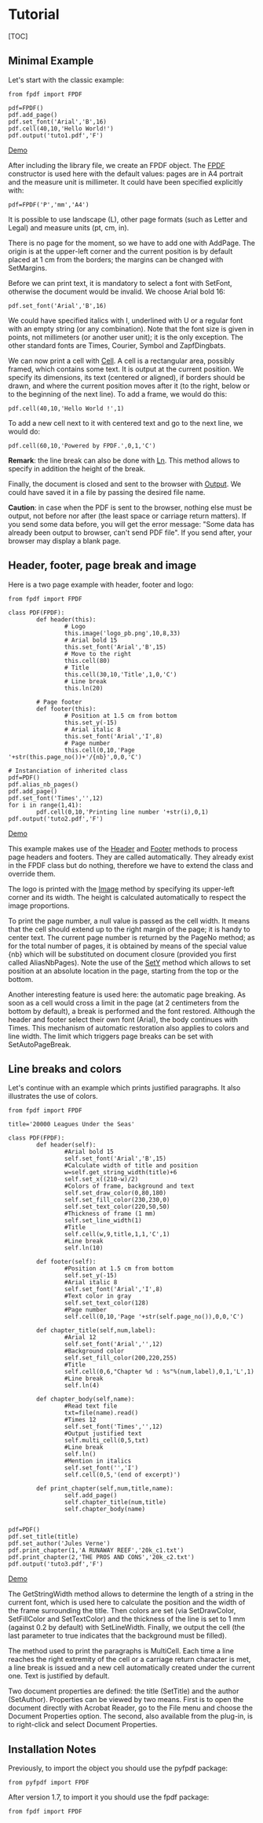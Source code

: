 # Tutorial #

[TOC]

## Minimal Example ##

Let's start with the classic example:

```
from fpdf import FPDF

pdf=FPDF()
pdf.add_page()
pdf.set_font('Arial','B',16)
pdf.cell(40,10,'Hello World!')
pdf.output('tuto1.pdf','F')
```

[Demo](http://pyfpdf.googlecode.com/hg/tutorial/tuto1.pdf)

After including the library file, we create an FPDF object. The [FPDF](reference/FPDF.md) constructor is used here with the default values: pages are in A4 portrait and the measure unit is millimeter. It could have been specified explicitly with:

```
pdf=FPDF('P','mm','A4')
```

It is possible to use landscape (L), other page formats (such as Letter and Legal) and measure units (pt, cm, in).

There is no page for the moment, so we have to add one with AddPage. The origin is at the upper-left corner and the current position is by default placed at 1 cm from the borders; the margins can be changed with SetMargins.

Before we can print text, it is mandatory to select a font with SetFont, otherwise the document would be invalid. We choose Arial bold 16:

```
pdf.set_font('Arial','B',16)
```

We could have specified italics with I, underlined with U or a regular font with an empty string (or any combination). Note that the font size is given in points, not millimeters (or another user unit); it is the only exception. The other standard fonts are Times, Courier, Symbol and ZapfDingbats.

We can now print a cell with [Cell](reference/Cell.md). A cell is a rectangular area, possibly framed, which contains some text. It is output at the current position. We specify its dimensions, its text (centered or aligned), if borders should be drawn, and where the current position moves after it (to the right, below or to the beginning of the next line). To add a frame, we would do this:

```
pdf.cell(40,10,'Hello World !',1)
```

To add a new cell next to it with centered text and go to the next line, we would do:

```
pdf.cell(60,10,'Powered by FPDF.',0,1,'C')
```

**Remark**: the line break can also be done with [Ln](reference/Ln.md). This method allows to specify in addition the height of the break.

Finally, the document is closed and sent to the browser with [Output](reference/Output.md). We could have saved it in a file by passing the desired file name.

**Caution**: in case when the PDF is sent to the browser, nothing else must be output, not before nor after (the least space or carriage return matters). If you send some data before, you will get the error message: "Some data has already been output to browser, can't send PDF file". If you send after, your browser may display a blank page.


## Header, footer, page break and image ##

Here is a two page example with header, footer and logo:

```
from fpdf import FPDF

class PDF(FPDF):
        def header(this):
                # Logo
                this.image('logo_pb.png',10,8,33)
                # Arial bold 15
                this.set_font('Arial','B',15)
                # Move to the right
                this.cell(80)
                # Title
                this.cell(30,10,'Title',1,0,'C')
                # Line break
                this.ln(20)

        # Page footer
        def footer(this):
                # Position at 1.5 cm from bottom
                this.set_y(-15)
                # Arial italic 8
                this.set_font('Arial','I',8)
                # Page number
                this.cell(0,10,'Page '+str(this.page_no())+'/{nb}',0,0,'C')

# Instanciation of inherited class
pdf=PDF()
pdf.alias_nb_pages()
pdf.add_page()
pdf.set_font('Times','',12)
for i in range(1,41):
        pdf.cell(0,10,'Printing line number '+str(i),0,1)
pdf.output('tuto2.pdf','F')
```

[Demo](http://pyfpdf.googlecode.com/hg/tutorial/tuto2.pdf)

This example makes use of the [Header](reference/Header.md) and [Footer](reference/Footer.md) methods to process page headers and footers. They are called automatically. They already exist in the FPDF class but do nothing, therefore we have to extend the class and override them.

The logo is printed with the [Image](reference/Image.md) method by specifying its upper-left corner and its width. The height is calculated automatically to respect the image proportions.

To print the page number, a null value is passed as the cell width. It means that the cell should extend up to the right margin of the page; it is handy to center text. The current page number is returned by the PageNo method; as for the total number of pages, it is obtained by means of the special value {nb} which will be substituted on document closure (provided you first called AliasNbPages).
Note the use of the [SetY](reference/SetY.md) method which allows to set position at an absolute location in the page, starting from the top or the bottom.

Another interesting feature is used here: the automatic page breaking. As soon as a cell would cross a limit in the page (at 2 centimeters from the bottom by default), a break is performed and the font restored. Although the header and footer select their own font (Arial), the body continues with Times. This mechanism of automatic restoration also applies to colors and line width. The limit which triggers page breaks can be set with SetAutoPageBreak.


## Line breaks and colors ##

Let's continue with an example which prints justified paragraphs. It also illustrates the use of colors.

```
from fpdf import FPDF

title='20000 Leagues Under the Seas'

class PDF(FPDF):
        def header(self):
                #Arial bold 15
                self.set_font('Arial','B',15)
                #Calculate width of title and position
                w=self.get_string_width(title)+6
                self.set_x((210-w)/2)
                #Colors of frame, background and text
                self.set_draw_color(0,80,180)
                self.set_fill_color(230,230,0)
                self.set_text_color(220,50,50)
                #Thickness of frame (1 mm)
                self.set_line_width(1)
                #Title
                self.cell(w,9,title,1,1,'C',1)
                #Line break
                self.ln(10)

        def footer(self):
                #Position at 1.5 cm from bottom
                self.set_y(-15)
                #Arial italic 8
                self.set_font('Arial','I',8)
                #Text color in gray
                self.set_text_color(128)
                #Page number
                self.cell(0,10,'Page '+str(self.page_no()),0,0,'C')

        def chapter_title(self,num,label):
                #Arial 12
                self.set_font('Arial','',12)
                #Background color
                self.set_fill_color(200,220,255)
                #Title
                self.cell(0,6,"Chapter %d : %s"%(num,label),0,1,'L',1)
                #Line break
                self.ln(4)

        def chapter_body(self,name):
                #Read text file
                txt=file(name).read()
                #Times 12
                self.set_font('Times','',12)
                #Output justified text
                self.multi_cell(0,5,txt)
                #Line break
                self.ln()
                #Mention in italics
                self.set_font('','I')
                self.cell(0,5,'(end of excerpt)')

        def print_chapter(self,num,title,name):
                self.add_page()
                self.chapter_title(num,title)
                self.chapter_body(name)


pdf=PDF()
pdf.set_title(title)
pdf.set_author('Jules Verne')
pdf.print_chapter(1,'A RUNAWAY REEF','20k_c1.txt')
pdf.print_chapter(2,'THE PROS AND CONS','20k_c2.txt')
pdf.output('tuto3.pdf','F')
```

[Demo](http://pyfpdf.googlecode.com/hg/tutorial/tuto3.pdf)

The GetStringWidth method allows to determine the length of a string in the current font, which is used here to calculate the position and the width of the frame surrounding the title. Then colors are set (via SetDrawColor, SetFillColor and SetTextColor) and the thickness of the line is set to 1 mm (against 0.2 by default) with SetLineWidth. Finally, we output the cell (the last parameter to true indicates that the background must be filled).

The method used to print the paragraphs is MultiCell. Each time a line reaches the right extremity of the cell or a carriage return character is met, a line break is issued and a new cell automatically created under the current one. Text is justified by default.

Two document properties are defined: the title (SetTitle) and the author (SetAuthor). Properties can be viewed by two means. First is to open the document directly with Acrobat Reader, go to the File menu and choose the Document Properties option. The second, also available from the plug-in, is to right-click and select Document Properties.

## Installation Notes ##

Previously, to import the object you should use the pyfpdf package:

```
from pyfpdf import FPDF
```

After version 1.7, to import it you should use the fpdf package:

```
from fpdf import FPDF
```



